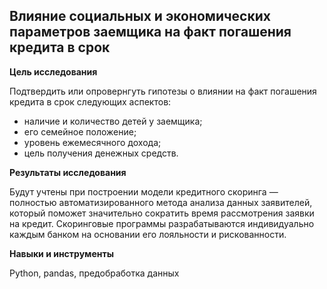 ## Влияние социальных и экономических параметров заемщика на факт погашения кредита в срок

**Цель исследования** 

Подтвердить или опровернгуть гипотезы о влиянии на факт погашения кредита в срок следующих аспектов:
- наличие и количество детей у заемщика;
- его семейное положение;
- уровень ежемесячного дохода;
- цель получения денежных средств.
     
**Результаты исследования** 

Будут учтены при построении модели кредитного скоринга —  полностью автоматизированного метода анализа данных заявителей, который поможет значительно сократить время рассмотрения заявки на кредит. Скоринговые программы разрабатываются индивидуально каждым банком на основании его лояльности и рискованности.

**Навыки и инструменты**

Python, pandas, предобработка данных
